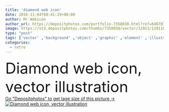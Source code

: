 ```yaml
---
title: 'diamond web icon'
date: 2016-11-04T08:41:29+00:00
author: Mr.Webicon
author_url: https://depositphotos.com/portfolio-7358038.html?ref=64678756
image: https://st3.depositphotos.com/thumbs/7358038/vector/12911/129118240/api_thumb_450.jpg?forcejpeg=true
type: "post"
tags: ['vector' ,'background' ,'object' ,'graphic' ,'element' ,'illustration' ,'design' ,'set' ,'brilliant' ,'crystal' ,'diamond' ,'gem' ,'gift' ,'isolated' ,'jewel' ,'shape' ,'sign' ,'love' ,'abstract' ,'shine' ,'rich' ,'black' ,'silhouette' ,'style' ,'retro' ,'vintage' ,'fashion' ,'modern' ,'symbol' ,'cool' ,'concept' ,'icon' ,'blank' ,'heart' ,'woman' ,'button' ,'mobile' ,'flat' ,'drawing' ,'web' ,'ring' ,'trendy' ,'rounded' ,'clipart' ,'website' ,'contemporary' ,'stroke' ,'illustrator' ,'ui' ,'ai' ]
categories: 
  - retro
---
```

<div aling="center">
            <font size="60"> Diamond web icon, vector illustration</font>   
</div>
<div>
    <a href='https://st3.depositphotos.com/thumbs/7358038/vector/12911/129118240/api_thumb_450.jpg?forcejpeg=true?ref=64678756' target=_blank > Go "Depositphotos" to get lage size of this picture ->
        <img href='https://st3.depositphotos.com/thumbs/7358038/vector/12911/129118240/api_thumb_450.jpg?forcejpeg=true?ref=64678756' src='https://st3.depositphotos.com/7358038/12911/v/950/depositphotos_129118240-stock-illustration-diamond-web-icon.jpg?forcejpeg=true' alt='Diamond web icon, vector illustration' >
    </a>
</div>
